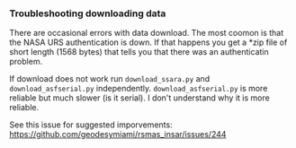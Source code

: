 ### Troubleshooting downloading data 

There are occasional errors with data download. The most coomon is that the NASA URS authentication is down. If that happens you get a *zip file of  short length (1568 bytes) that tells you that there was an authenticatin problem.

If download does not work run `download_ssara.py` and `download_asfserial.py` independently.  `download_asfserial.py` is more reliable but much slower (is it serial).  I don't understand why it is more reliable. 

See this issue for suggested imporvements:
https://github.com/geodesymiami/rsmas_insar/issues/244
